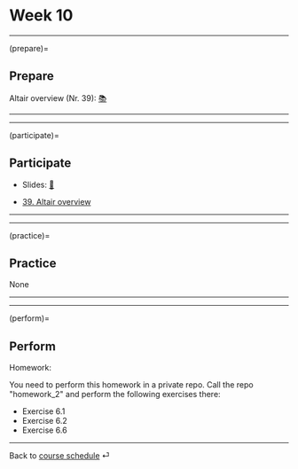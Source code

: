 # Week 10


---

(prepare)=
## Prepare

Altair overview (Nr. 39): [📚](https://uwdata.github.io/visualization-curriculum/altair_introduction.html)

---

---


(participate)=
## Participate

- Slides: [📑](https://drive.google.com/file/d/10TYU5jQvT3IDcJNf-_LFCOPtY-tgtDpH/view?usp=sharing)

- [39. Altair overview](../code/altair/39-altair_introduction_p.ipynb)

---

---


(practice)=
## Practice

None


---

---

(perform)=
## Perform

Homework: 

You need to perform this homework in a private repo. Call the repo "homework_2" and perform the following exercises there:

- Exercise 6.1
- Exercise 6.2
- Exercise 6.6

---

Back to [course schedule](../docs/course-schedule.md) ⏎
